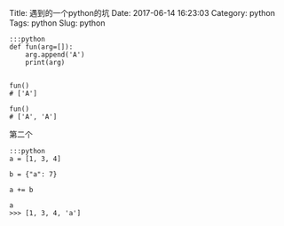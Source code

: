 Title: 遇到的一个python的坑
Date: 2017-06-14 16:23:03
Category: python
Tags: python
Slug: python

```
:::python
def fun(arg=[]):
    arg.append('A')
    print(arg)


fun()
# ['A']

fun()
# ['A', 'A']
```


第二个
```
:::python
a = [1, 3, 4]
 
b = {"a": 7}
 
a += b

a
>>> [1, 3, 4, 'a']

```
